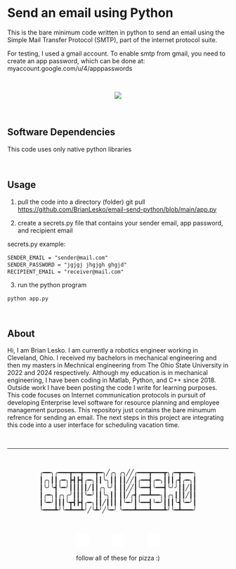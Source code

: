 
# Send an email using Python
This is the bare minimum code written in python to send an email using the Simple Mail Transfer Protocol (SMTP), part of the internet protocol suite. 

For testing, I used a gmail account. To enable smtp from gmail, you need to create an app password, which can be done at: myaccount.google.com/u/4/apppasswords

&nbsp;

<div align="center"><img src="docs/preview.gif" width="800"></div>

&nbsp;

## Software Dependencies

This code uses only native python libraries

&nbsp;

## Usage
1. pull the code into a directory (folder)
git pull https://github.com/BrianLesko/email-send-python/blob/main/app.py

2. create a secrets.py file that contains your sender email, app password, and recipient email

secrets.py example:
```
SENDER_EMAIL = "sender@mail.com"
SENDER_PASSWORD = "jgjgj jhgjgh ghgjd"
RECIPIENT_EMAIL = "receiver@mail.com"
```
3. run the python program
```
python app.py
```

&nbsp;

## About

Hi, I am Brian Lesko. I am currently a robotics engineer working in Cleveland, Ohio. I received my bachelors in mechanical engineering and then my masters in Mechnical engineering from The Ohio State University in 2022 and 2024 respectively. Although my education is in mechanical engineering, I have been coding in Matlab, Python, and C++ since 2018. Outside work I have been posting the code I write for learning purposes. This code focuses on Internet communication protocols in pursuit of developing Enterprise level software for resource planning and employee management purposes. This repository just contains the bare minumum refrence for sending an email. The next steps in this project are integrating this code into a user interface for scheduling vacation time. 

&nbsp;

<hr>

&nbsp;

<div align="center">



╭━━╮╭━━━┳━━┳━━━┳━╮╱╭╮        ╭╮╱╱╭━━━┳━━━┳╮╭━┳━━━╮
┃╭╮┃┃╭━╮┣┫┣┫╭━╮┃┃╰╮┃┃        ┃┃╱╱┃╭━━┫╭━╮┃┃┃╭┫╭━╮┃
┃╰╯╰┫╰━╯┃┃┃┃┃╱┃┃╭╮╰╯┃        ┃┃╱╱┃╰━━┫╰━━┫╰╯╯┃┃╱┃┃
┃╭━╮┃╭╮╭╯┃┃┃╰━╯┃┃╰╮┃┃        ┃┃╱╭┫╭━━┻━━╮┃╭╮┃┃┃╱┃┃
┃╰━╯┃┃┃╰┳┫┣┫╭━╮┃┃╱┃┃┃        ┃╰━╯┃╰━━┫╰━╯┃┃┃╰┫╰━╯┃
╰━━━┻╯╰━┻━━┻╯╱╰┻╯╱╰━╯        ╰━━━┻━━━┻━━━┻╯╰━┻━━━╯
  


&nbsp;


<a href="https://twitter.com/BrianJosephLeko"><img src="https://raw.githubusercontent.com/BrianLesko/BrianLesko/f7be693250033b9d28c2224c9c1042bb6859bfe9/.socials/svg-white/x-logo-white.svg" width="30" alt="X Logo"></a> &nbsp; &nbsp; &nbsp; &nbsp; &nbsp; &nbsp; <a href="https://github.com/BrianLesko"><img src="https://raw.githubusercontent.com/BrianLesko/BrianLesko/f7be693250033b9d28c2224c9c1042bb6859bfe9/.socials/svg-white/github-mark-white.svg" width="30" alt="GitHub"></a> &nbsp; &nbsp; &nbsp; &nbsp; &nbsp; &nbsp; <a href="https://www.linkedin.com/in/brianlesko/"><img src="https://raw.githubusercontent.com/BrianLesko/BrianLesko/f7be693250033b9d28c2224c9c1042bb6859bfe9/.socials/svg-white/linkedin-icon-white.svg" width="30" alt="LinkedIn"></a>

follow all of these for pizza :)

</div>


&nbsp;


